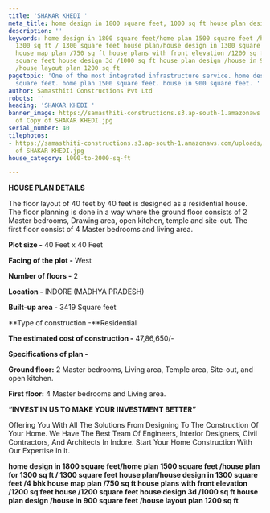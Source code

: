 ```yaml
---
title: 'SHAKAR KHEDI '
meta_title: home design in 1800 square feet, 1000 sq ft house plan design
description: ''
keywords: home design in 1800 square feet/home plan 1500 square feet /house plan for
  1300 sq ft / 1300 square feet house plan/house design in 1300 square feet /4 bhk
  house map plan /750 sq ft house plans with front elevation /1200 sq feet house /1200
  square feet house design 3d /1000 sq ft house plan design /house in 900 square feet
  /house layout plan 1200 sq ft
pagetopic: 'One of the most integrated infrastructure service. home design in 1800
  square feet. home plan 1500 square feet. house in 900 square feet. '
author: Samasthiti Constructions Pvt Ltd
robots: ''
heading: 'SHAKAR KHEDI '
banner_image: https://samasthiti-constructions.s3.ap-south-1.amazonaws.com/uploads/Copy
  of Copy of SHAKAR KHEDI.jpg
serial_number: 40
tilephotos:
- https://samasthiti-constructions.s3.ap-south-1.amazonaws.com/uploads/Copy of Copy
  of SHAKAR KHEDI.jpg
house_category: 1000-to-2000-sq-ft

---
```

**HOUSE PLAN DETAILS**

The floor layout of 40 feet by 40 feet is designed as a residential house. The floor planning is done in a way where the ground floor consists of 2 Master bedrooms, Drawing area, open kitchen, temple and site-out. The first floor consist of 4 Master bedrooms and living area.

**Plot size -** 40 Feet x 40 Feet

**Facing of the plot -** West

**Number of floors -** 2

**Location -** INDORE (MADHYA PRADESH)

**Built-up area -** 3419 Square feet

\**Type of construction -**Residential

**The estimated cost of construction -** 47,86,650/-

**Specifications of plan -**

**Ground floor:** 2 Master bedrooms, Living area, Temple area, Site-out, and open kitchen.

**First floor:** 4 Master bedrooms and Living area.

**“INVEST IN US TO MAKE YOUR INVESTMENT BETTER”**

Offering You With All The Solutions From Designing To The Construction Of Your Home. We Have The Best Team Of Engineers, Interior Designers, Civil Contractors, And Architects In Indore. Start Your Home Construction With Our Expertise In It.

**home design in 1800 square feet/home plan 1500 square feet /house plan for 1300 sq ft / 1300 square feet house plan/house design in 1300 square feet /4 bhk house map plan /750 sq ft house plans with front elevation /1200 sq feet house /1200 square feet house design 3d /1000 sq ft house plan design /house in 900 square feet /house layout plan 1200 sq ft**